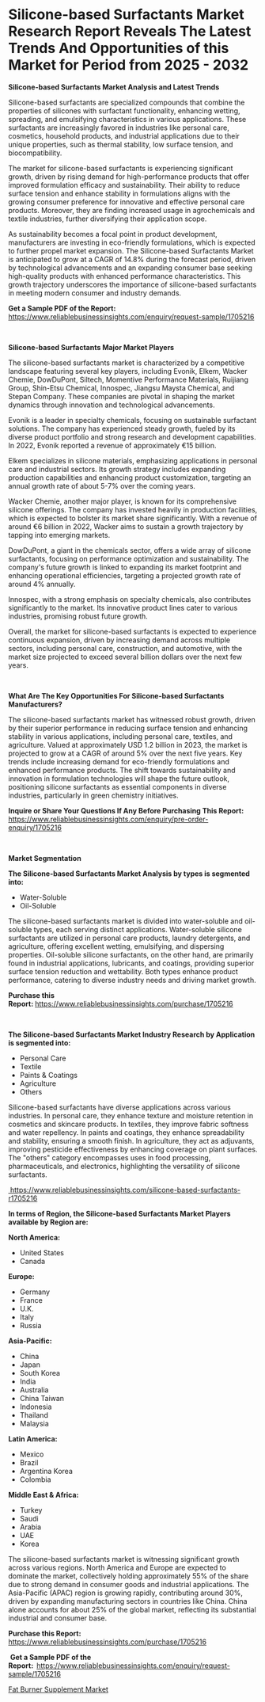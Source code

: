 <p><h1>Silicone-based Surfactants Market Research Report Reveals The Latest Trends And Opportunities of this Market for Period from 2025 - 2032</h1></p><p><strong>Silicone-based Surfactants Market Analysis and Latest Trends</strong></p>
<p><p>Silicone-based surfactants are specialized compounds that combine the properties of silicones with surfactant functionality, enhancing wetting, spreading, and emulsifying characteristics in various applications. These surfactants are increasingly favored in industries like personal care, cosmetics, household products, and industrial applications due to their unique properties, such as thermal stability, low surface tension, and biocompatibility.</p><p>The market for silicone-based surfactants is experiencing significant growth, driven by rising demand for high-performance products that offer improved formulation efficacy and sustainability. Their ability to reduce surface tension and enhance stability in formulations aligns with the growing consumer preference for innovative and effective personal care products. Moreover, they are finding increased usage in agrochemicals and textile industries, further diversifying their application scope.</p><p>As sustainability becomes a focal point in product development, manufacturers are investing in eco-friendly formulations, which is expected to further propel market expansion. The Silicone-based Surfactants Market is anticipated to grow at a CAGR of 14.8% during the forecast period, driven by technological advancements and an expanding consumer base seeking high-quality products with enhanced performance characteristics. This growth trajectory underscores the importance of silicone-based surfactants in meeting modern consumer and industry demands.</p></p>
<p><strong>Get a Sample PDF of the Report:&nbsp;</strong> <a href="https://www.reliablebusinessinsights.com/enquiry/request-sample/1705216?utm_campaign=1837&utm_medium=2&utm_source=Github&utm_content=ia&utm_term=09012025&utm_id=silicone-based-surfactants">https://www.reliablebusinessinsights.com/enquiry/request-sample/1705216</a></p>
<p>&nbsp;</p>
<p><strong>Silicone-based Surfactants Major Market Players</strong></p>
<p><p>The silicone-based surfactants market is characterized by a competitive landscape featuring several key players, including Evonik, Elkem, Wacker Chemie, DowDuPont, Siltech, Momentive Performance Materials, Ruijiang Group, Shin-Etsu Chemical, Innospec, Jiangsu Maysta Chemical, and Stepan Company. These companies are pivotal in shaping the market dynamics through innovation and technological advancements.</p><p>Evonik is a leader in specialty chemicals, focusing on sustainable surfactant solutions. The company has experienced steady growth, fueled by its diverse product portfolio and strong research and development capabilities. In 2022, Evonik reported a revenue of approximately €15 billion.</p><p>Elkem specializes in silicone materials, emphasizing applications in personal care and industrial sectors. Its growth strategy includes expanding production capabilities and enhancing product customization, targeting an annual growth rate of about 5-7% over the coming years.</p><p>Wacker Chemie, another major player, is known for its comprehensive silicone offerings. The company has invested heavily in production facilities, which is expected to bolster its market share significantly. With a revenue of around €6 billion in 2022, Wacker aims to sustain a growth trajectory by tapping into emerging markets.</p><p>DowDuPont, a giant in the chemicals sector, offers a wide array of silicone surfactants, focusing on performance optimization and sustainability. The company's future growth is linked to expanding its market footprint and enhancing operational efficiencies, targeting a projected growth rate of around 4% annually.</p><p>Innospec, with a strong emphasis on specialty chemicals, also contributes significantly to the market. Its innovative product lines cater to various industries, promising robust future growth.</p><p>Overall, the market for silicone-based surfactants is expected to experience continuous expansion, driven by increasing demand across multiple sectors, including personal care, construction, and automotive, with the market size projected to exceed several billion dollars over the next few years.</p></p>
<p>&nbsp;</p>
<p><strong>What Are The Key Opportunities For Silicone-based Surfactants Manufacturers?</strong></p>
<p><p>The silicone-based surfactants market has witnessed robust growth, driven by their superior performance in reducing surface tension and enhancing stability in various applications, including personal care, textiles, and agriculture. Valued at approximately USD 1.2 billion in 2023, the market is projected to grow at a CAGR of around 5% over the next five years. Key trends include increasing demand for eco-friendly formulations and enhanced performance products. The shift towards sustainability and innovation in formulation technologies will shape the future outlook, positioning silicone surfactants as essential components in diverse industries, particularly in green chemistry initiatives.</p></p>
<p><strong>Inquire or Share Your Questions If Any Before Purchasing This Report:</strong> <a href="https://www.reliablebusinessinsights.com/enquiry/pre-order-enquiry/1705216?utm_campaign=1837&utm_medium=2&utm_source=Github&utm_content=ia&utm_term=09012025&utm_id=silicone-based-surfactants">https://www.reliablebusinessinsights.com/enquiry/pre-order-enquiry/1705216</a></p>
<p>&nbsp;</p>
<p><strong>Market Segmentation</strong></p>
<p><strong>The Silicone-based Surfactants Market Analysis by types is segmented into:</strong></p>
<p><ul><li>Water-Soluble</li><li>Oil-Soluble</li></ul></p>
<p><p>The silicone-based surfactants market is divided into water-soluble and oil-soluble types, each serving distinct applications. Water-soluble silicone surfactants are utilized in personal care products, laundry detergents, and agriculture, offering excellent wetting, emulsifying, and dispersing properties. Oil-soluble silicone surfactants, on the other hand, are primarily found in industrial applications, lubricants, and coatings, providing superior surface tension reduction and wettability. Both types enhance product performance, catering to diverse industry needs and driving market growth.</p></p>
<p><strong>Purchase this Report:&nbsp;</strong><a href="https://www.reliablebusinessinsights.com/purchase/1705216?utm_campaign=1837&utm_medium=2&utm_source=Github&utm_content=ia&utm_term=09012025&utm_id=silicone-based-surfactants">https://www.reliablebusinessinsights.com/purchase/1705216</a></p>
<p>&nbsp;</p>
<p><strong>The Silicone-based Surfactants Market Industry Research by Application is segmented into:</strong></p>
<p><ul><li>Personal Care</li><li>Textile</li><li>Paints & Coatings</li><li>Agriculture</li><li>Others</li></ul></p>
<p><p>Silicone-based surfactants have diverse applications across various industries. In personal care, they enhance texture and moisture retention in cosmetics and skincare products. In textiles, they improve fabric softness and water repellency. In paints and coatings, they enhance spreadability and stability, ensuring a smooth finish. In agriculture, they act as adjuvants, improving pesticide effectiveness by enhancing coverage on plant surfaces. The "others" category encompasses uses in food processing, pharmaceuticals, and electronics, highlighting the versatility of silicone surfactants.</p></p>
<p><a href="https://www.reliablebusinessinsights.com/silicone-based-surfactants-r1705216?utm_campaign=1837&utm_medium=2&utm_source=Github&utm_content=ia&utm_term=09012025&utm_id=silicone-based-surfactants">&nbsp;https://www.reliablebusinessinsights.com/silicone-based-surfactants-r1705216</a></p>
<p><strong>In terms of Region, the Silicone-based Surfactants Market Players available by Region are:</strong></p>
<p>
    <p> <strong> North America: </strong>
        <ul>
            <li>United States</li>
            <li>Canada</li>
        </ul>
        </p> 
    <p> <strong> Europe: </strong>
        <ul>
            <li>Germany</li>
            <li>France</li>
            <li>U.K.</li>
            <li>Italy</li>
            <li>Russia</li>
        </ul>
        </p> 
    <p> <strong> Asia-Pacific: </strong>
        <ul>
            <li>China</li>
            <li>Japan</li>
            <li>South Korea</li>
            <li>India</li>
            <li>Australia</li>
            <li>China Taiwan</li>
            <li>Indonesia</li>
            <li>Thailand</li>
            <li>Malaysia</li>
        </ul>
        </p> 
    <p> <strong> Latin America: </strong>
        <ul>
            <li>Mexico</li>
            <li>Brazil</li>
            <li>Argentina Korea</li>
            <li>Colombia</li>
        </ul>
        </p> 
    <p> <strong> Middle East & Africa: </strong>
        <ul>
            <li>Turkey</li>
            <li>Saudi</li>
            <li>Arabia</li>
            <li>UAE</li>
            <li>Korea</li>
        </ul>
    </p>
    </p>
<p><p>The silicone-based surfactants market is witnessing significant growth across various regions. North America and Europe are expected to dominate the market, collectively holding approximately 55% of the share due to strong demand in consumer goods and industrial applications. The Asia-Pacific (APAC) region is growing rapidly, contributing around 30%, driven by expanding manufacturing sectors in countries like China. China alone accounts for about 25% of the global market, reflecting its substantial industrial and consumer base.</p></p>
<p><strong>Purchase this Report: </strong><a href="https://www.reliablebusinessinsights.com/purchase/1705216?utm_campaign=1837&utm_medium=2&utm_source=Github&utm_content=ia&utm_term=09012025&utm_id=silicone-based-surfactants">https://www.reliablebusinessinsights.com/purchase/1705216</a></p>
<p>&nbsp;<strong>Get a Sample PDF of the Report:&nbsp;&nbsp;</strong><a href="https://www.reliablebusinessinsights.com/enquiry/request-sample/1705216?utm_campaign=1837&utm_medium=2&utm_source=Github&utm_content=ia&utm_term=09012025&utm_id=silicone-based-surfactants">https://www.reliablebusinessinsights.com/enquiry/request-sample/1705216</a></p>
<p><strong></strong></p>
<p><p><a href="https://github.com/oslieselotte2192/Market-Research-Report-List-1/blob/main/fat-burner-supplement-market.md?utm_campaign=1837&utm_medium=2&utm_source=Github&utm_content=ia&utm_term=09012025&utm_id=silicone-based-surfactants">Fat Burner Supplement Market</a></p></p>